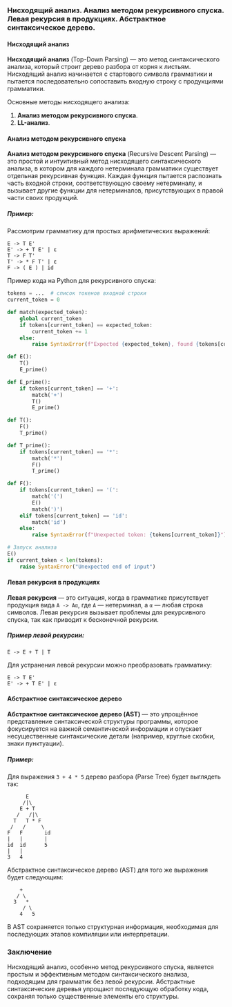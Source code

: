 ### Нисходящий анализ. Анализ методом рекурсивного спуска. Левая рекурсия в продукциях. Абстрактное синтаксическое дерево.

#### Нисходящий анализ

**Нисходящий анализ** (Top-Down Parsing) — это метод синтаксического анализа, который строит дерево разбора от корня к листьям. Нисходящий анализ начинается с стартового символа грамматики и пытается последовательно сопоставить входную строку с продукциями грамматики.

Основные методы нисходящего анализа:
1. **Анализ методом рекурсивного спуска**.
2. **LL-анализ**.

#### Анализ методом рекурсивного спуска

**Анализ методом рекурсивного спуска** (Recursive Descent Parsing) — это простой и интуитивный метод нисходящего синтаксического анализа, в котором для каждого нетерминала грамматики существует отдельная рекурсивная функция. Каждая функция пытается распознать часть входной строки, соответствующую своему нетерминалу, и вызывает другие функции для нетерминалов, присутствующих в правой части своих продукций.

##### Пример:

Рассмотрим грамматику для простых арифметических выражений:
```
E -> T E'
E' -> + T E' | ε
T -> F T'
T' -> * F T' | ε
F -> ( E ) | id
```

Пример кода на Python для рекурсивного спуска:
```python
tokens = ...  # список токенов входной строки
current_token = 0

def match(expected_token):
    global current_token
    if tokens[current_token] == expected_token:
        current_token += 1
    else:
        raise SyntaxError(f"Expected {expected_token}, found {tokens[current_token]}")

def E():
    T()
    E_prime()

def E_prime():
    if tokens[current_token] == '+':
        match('+')
        T()
        E_prime()

def T():
    F()
    T_prime()

def T_prime():
    if tokens[current_token] == '*':
        match('*')
        F()
        T_prime()

def F():
    if tokens[current_token] == '(':
        match('(')
        E()
        match(')')
    elif tokens[current_token] == 'id':
        match('id')
    else:
        raise SyntaxError(f"Unexpected token: {tokens[current_token]}")

# Запуск анализа
E()
if current_token < len(tokens):
    raise SyntaxError("Unexpected end of input")
```

#### Левая рекурсия в продукциях

**Левая рекурсия** — это ситуация, когда в грамматике присутствует продукция вида `A -> Aα`, где `A` — нетерминал, а `α` — любая строка символов. Левая рекурсия вызывает проблемы для рекурсивного спуска, так как приводит к бесконечной рекурсии.

##### Пример левой рекурсии:
```
E -> E + T | T
```

Для устранения левой рекурсии можно преобразовать грамматику:
```
E -> T E'
E' -> + T E' | ε
```

#### Абстрактное синтаксическое дерево

**Абстрактное синтаксическое дерево (AST)** — это упрощённое представление синтаксической структуры программы, которое фокусируется на важной семантической информации и опускает несущественные синтаксические детали (например, круглые скобки, знаки пунктуации).

##### Пример:
Для выражения `3 + 4 * 5` дерево разбора (Parse Tree) будет выглядеть так:

```
      E
     /|\
    E + T
   /   /|\
  T   T * F
 /   /     \
F   F       id
|   |       |
id  id      5
|   |
3   4
```

Абстрактное синтаксическое дерево (AST) для того же выражения будет следующим:

```
    +
   / \
  3   *
     / \
    4   5
```

В AST сохраняется только структурная информация, необходимая для последующих этапов компиляции или интерпретации.

### Заключение

Нисходящий анализ, особенно метод рекурсивного спуска, является простым и эффективным методом синтаксического анализа, подходящим для грамматик без левой рекурсии. Абстрактные синтаксические деревья упрощают последующую обработку кода, сохраняя только существенные элементы его структуры.

